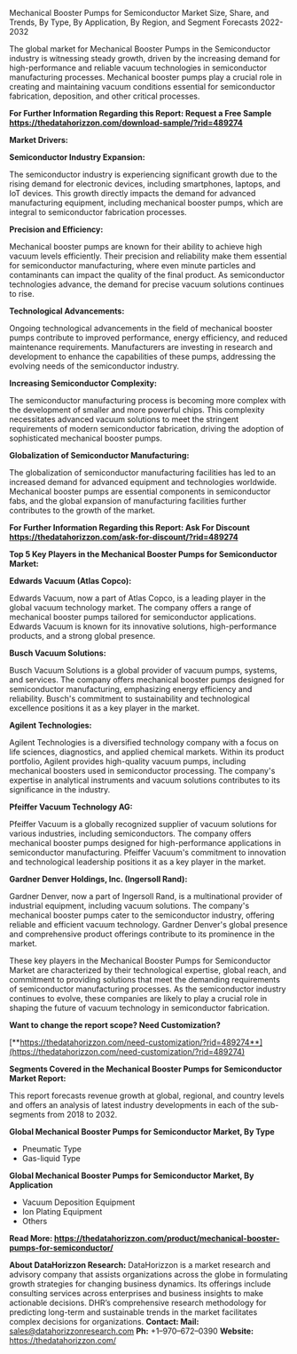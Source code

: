 ﻿Mechanical Booster Pumps for Semiconductor Market Size, Share, and Trends, By Type, By Application, By Region, and Segment Forecasts 2022-2032

The global market for Mechanical Booster Pumps in the Semiconductor industry is witnessing steady growth, driven by the increasing demand for high-performance and reliable vacuum technologies in semiconductor manufacturing processes. Mechanical booster pumps play a crucial role in creating and maintaining vacuum conditions essential for semiconductor fabrication, deposition, and other critical processes.

**For Further Information Regarding this Report: Request a Free Sample <https://thedatahorizzon.com/download-sample/?rid=489274>** 

**Market Drivers:**

**Semiconductor Industry Expansion:**

The semiconductor industry is experiencing significant growth due to the rising demand for electronic devices, including smartphones, laptops, and IoT devices. This growth directly impacts the demand for advanced manufacturing equipment, including mechanical booster pumps, which are integral to semiconductor fabrication processes.

**Precision and Efficiency:**

Mechanical booster pumps are known for their ability to achieve high vacuum levels efficiently. Their precision and reliability make them essential for semiconductor manufacturing, where even minute particles and contaminants can impact the quality of the final product. As semiconductor technologies advance, the demand for precise vacuum solutions continues to rise.

**Technological Advancements:**

Ongoing technological advancements in the field of mechanical booster pumps contribute to improved performance, energy efficiency, and reduced maintenance requirements. Manufacturers are investing in research and development to enhance the capabilities of these pumps, addressing the evolving needs of the semiconductor industry.

**Increasing Semiconductor Complexity:**

The semiconductor manufacturing process is becoming more complex with the development of smaller and more powerful chips. This complexity necessitates advanced vacuum solutions to meet the stringent requirements of modern semiconductor fabrication, driving the adoption of sophisticated mechanical booster pumps.

**Globalization of Semiconductor Manufacturing:**

The globalization of semiconductor manufacturing facilities has led to an increased demand for advanced equipment and technologies worldwide. Mechanical booster pumps are essential components in semiconductor fabs, and the global expansion of manufacturing facilities further contributes to the growth of the market.

**For Further Information Regarding this Report: Ask For Discount <https://thedatahorizzon.com/ask-for-discount/?rid=489274>** 

**Top 5 Key Players in the Mechanical Booster Pumps for Semiconductor Market:**

**Edwards Vacuum (Atlas Copco):**

Edwards Vacuum, now a part of Atlas Copco, is a leading player in the global vacuum technology market. The company offers a range of mechanical booster pumps tailored for semiconductor applications. Edwards Vacuum is known for its innovative solutions, high-performance products, and a strong global presence.

**Busch Vacuum Solutions:**

Busch Vacuum Solutions is a global provider of vacuum pumps, systems, and services. The company offers mechanical booster pumps designed for semiconductor manufacturing, emphasizing energy efficiency and reliability. Busch's commitment to sustainability and technological excellence positions it as a key player in the market.

**Agilent Technologies:**

Agilent Technologies is a diversified technology company with a focus on life sciences, diagnostics, and applied chemical markets. Within its product portfolio, Agilent provides high-quality vacuum pumps, including mechanical boosters used in semiconductor processing. The company's expertise in analytical instruments and vacuum solutions contributes to its significance in the industry.

**Pfeiffer Vacuum Technology AG:**

Pfeiffer Vacuum is a globally recognized supplier of vacuum solutions for various industries, including semiconductors. The company offers mechanical booster pumps designed for high-performance applications in semiconductor manufacturing. Pfeiffer Vacuum's commitment to innovation and technological leadership positions it as a key player in the market.

**Gardner Denver Holdings, Inc. (Ingersoll Rand):**

Gardner Denver, now a part of Ingersoll Rand, is a multinational provider of industrial equipment, including vacuum solutions. The company's mechanical booster pumps cater to the semiconductor industry, offering reliable and efficient vacuum technology. Gardner Denver's global presence and comprehensive product offerings contribute to its prominence in the market.

These key players in the Mechanical Booster Pumps for Semiconductor Market are characterized by their technological expertise, global reach, and commitment to providing solutions that meet the demanding requirements of semiconductor manufacturing processes. As the semiconductor industry continues to evolve, these companies are likely to play a crucial role in shaping the future of vacuum technology in semiconductor fabrication.

**Want to change the report scope? Need Customization?**

[**https://thedatahorizzon.com/need-customization/?rid=489274**](https://thedatahorizzon.com/need-customization/?rid=489274) 

**Segments Covered in the Mechanical Booster Pumps for Semiconductor Market Report:**

This report forecasts revenue growth at global, regional, and country levels and offers an analysis of latest industry developments in each of the sub-segments from 2018 to 2032.

**Global Mechanical Booster Pumps for Semiconductor Market, By Type**

- Pneumatic Type
- Gas-liquid Type

**Global Mechanical Booster Pumps for Semiconductor Market, By Application**

- Vacuum Deposition Equipment
- Ion Plating Equipment
- Others

**Read More: <https://thedatahorizzon.com/product/mechanical-booster-pumps-for-semiconductor/>** 

**About DataHorizzon Research:**DataHorizzon is a market research and advisory company that assists organizations across the globe in formulating growth strategies for changing business dynamics. Its offerings include consulting services across enterprises and business insights to make actionable decisions. DHR’s comprehensive research methodology for predicting long-term and sustainable trends in the market facilitates complex decisions for organizations.**Contact:Mail:** <sales@datahorizzonresearch.com> **Ph:** +1–970–672–0390**Website:** <https://thedatahorizzon.com/> 


